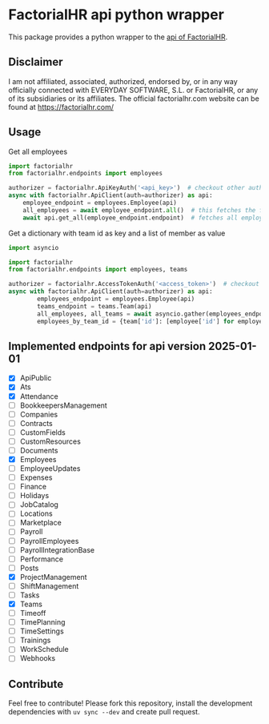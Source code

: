 # FactorialHR api python wrapper

This package provides a python wrapper to the [api of FactorialHR](https://apidoc.factorialhr.com/docs).

## Disclaimer

I am not affiliated, associated, authorized, endorsed by, or in any way officially connected with EVERYDAY SOFTWARE, S.L. or FactorialHR, or any of its subsidiaries or its affiliates. The official factorialhr.com website can be found at https://factorialhr.com/

## Usage

Get all employees
```python
import factorialhr
from factorialhr.endpoints import employees

authorizer = factorialhr.ApiKeyAuth('<api_key>')  # checkout other authorization methods
async with factorialhr.ApiClient(auth=authorizer) as api:
    employee_endpoint = employees.Employee(api)
    all_employees = await employee_endpoint.all()  # this fetches the first 100 employees, because the maximum limit is 100
    await api.get_all(employee_endpoint.endpoint)  # fetches all employees. on big companies you might want to increase the timeout by using timeout=httpx.Timeout(...)
```
Get a dictionary with team id as key and a list of member as value
```python
import asyncio

import factorialhr
from factorialhr.endpoints import employees, teams

authorizer = factorialhr.AccessTokenAuth('<access_token>')  # checkout other authorization methods
async with factorialhr.ApiClient(auth=authorizer) as api:
        employees_endpoint = employees.Employee(api)
        teams_endpoint = teams.Team(api)
        all_employees, all_teams = await asyncio.gather(employees_endpoint.all(), teams_endpoint.all())  # remember, this fetches only the first 100 employees and teams, because of the limitation by factorialhr
        employees_by_team_id = {team['id']: [employee['id'] for employee in all_employees['data']] for team in all_teams['data']}
```

## Implemented endpoints for api version 2025-01-01

- [x] ApiPublic
- [x] Ats
- [x] Attendance
- [ ] BookkeepersManagement
- [ ] Companies
- [ ] Contracts
- [ ] CustomFields
- [ ] CustomResources
- [ ] Documents
- [x] Employees
- [ ] EmployeeUpdates
- [ ] Expenses
- [ ] Finance
- [ ] Holidays
- [ ] JobCatalog
- [ ] Locations
- [ ] Marketplace
- [ ] Payroll
- [ ] PayrollEmployees
- [ ] PayrollIntegrationBase
- [ ] Performance
- [ ] Posts
- [x] ProjectManagement
- [ ] ShiftManagement
- [ ] Tasks
- [x] Teams
- [ ] Timeoff
- [ ] TimePlanning
- [ ] TimeSettings
- [ ] Trainings
- [ ] WorkSchedule
- [ ] Webhooks

## Contribute

Feel free to contribute! Please fork this repository, install the development dependencies with `uv sync --dev`
and create pull request.
